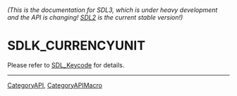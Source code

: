 ###### (This is the documentation for SDL3, which is under heavy development and the API is changing! [SDL2](https://wiki.libsdl.org/SDL2/) is the current stable version!)
# SDLK_CURRENCYUNIT

Please refer to [SDL_Keycode](SDL_Keycode) for details.

----
[CategoryAPI](CategoryAPI), [CategoryAPIMacro](CategoryAPIMacro)

